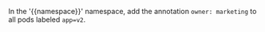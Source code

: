 In the '{{namespace}}' namespace, add the annotation `owner: marketing` to all pods labeled `app=v2`.
